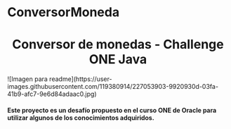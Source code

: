 # ConversorMoneda
<h1 align="center"> Conversor de monedas - Challenge ONE Java </h1>
![Imagen para readme](https://user-images.githubusercontent.com/119380914/227053903-9920930d-03fa-41b9-afc7-9e6d84adaac0.jpg)
<h4> Este proyecto es un desafío propuesto en el curso ONE de Oracle para utilizar algunos de los conocimientos adquiridos. <h4>

